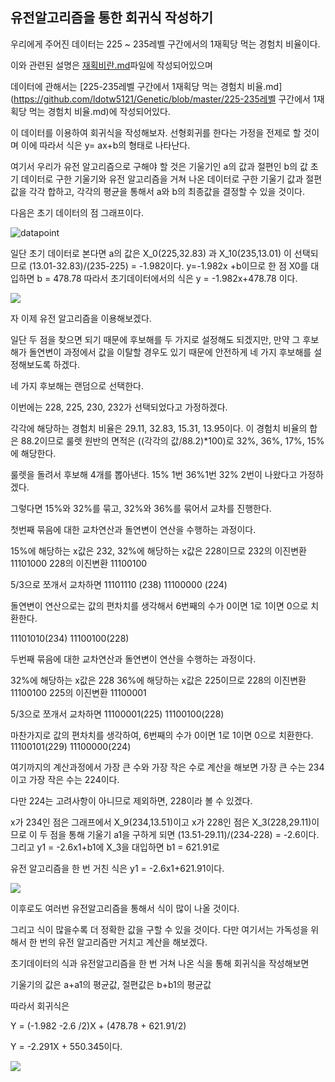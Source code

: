 ## 유전알고리즘을 통한 회귀식 작성하기



우리에게 주어진 데이터는 225 ~ 235레벨 구간에서의 1재획당 먹는 경험치 비율이다.

이와 관련된 설명은 [재획비란.md](https://github.com/ldotw5121/Genetic/blob/master/재획비란.md)파일에 작성되어있으며

데이터에 관해서는 [225-235레벨 구간에서 1재획당 먹는 경험치 비율.md](https://github.com/ldotw5121/Genetic/blob/master/225-235레벨 구간에서 1재획당 먹는 경험치 비율.md)에 작성되어있다.

이 데이터를 이용하여 회귀식을 작성해보자.
선형회귀를 한다는 가정을 전제로 할 것이며 이에 따라서 식은 y= ax+b의 형태로 나타난다.



여기서 우리가 유전 알고리즘으로 구해야 할 것은 기울기인 a의 값과 절편인 b의 값
초기 데이터로 구한 기울기와 유전 알고리즘을 거쳐 나온 데이터로 구한 기울기 값과 절편 값을 각각 합하고, 각각의 평균을 통해서 a와 b의 최종값을 결정할 수 있을 것이다.

다음은 초기 데이터의 점 그래프이다.

![datapoint](https://user-images.githubusercontent.com/62733730/85315037-4c669580-b4f5-11ea-8934-5a355dfe5004.jpg)

일단 초기 데이터로 본다면 a의 값은 X_0(225,32.83) 과 X_10(235,13.01) 이 선택되므로 
(13.01-32.83)/(235-225) = -1.982이다.
y=-1.982x +b이므로
한 점 X0를 대입하면 b = 478.78
따라서 초기데이터에서의 식은 y = -1.982x+478.78 이다.

![](https://user-images.githubusercontent.com/62733730/85315058-57212a80-b4f5-11ea-86e0-7fdfb63a0909.jpg)

자 이제 유전 알고리즘을 이용해보겠다.

일단 두 점을 찾으면 되기 때문에 후보해를 두 가지로 설정해도 되겠지만, 만약 그 후보해가 돌연변이 과정에서 값을 이탈할 경우도 있기 때문에 안전하게 네 가지 후보해를 설정해보도록 하겠다. 

네 가지 후보해는 랜덤으로 선택한다.

이번에는 228, 225, 230, 232가 선택되었다고 가정하겠다.

각각에 해당하는 경험치 비율은 29.11, 32.83, 15.31, 13.95이다.
이 경험치 비율의 합은 88.2이므로
룰렛 원반의 면적은 ((각각의 값/88.2)*100)로 32%, 36%, 17%, 15% 에 해당한다.

룰렛을 돌려서 후보해 4개를 뽑아낸다.
15% 1번 36%1번 32% 2번이 나왔다고 가정하겠다.

그렇다면 15%와 32%를 묶고, 32%와 36%를 묶어서 교차를 진행한다.



첫번째 묶음에 대한 교차연산과 돌연변이 연산을 수행하는 과정이다.

15%에 해당하는 x값은 232, 32%에 해당하는 x값은 228이므로
232의 이진변환 11101000
228의 이진변환 11100100

5/3으로 쪼개서 교차하면
11101110 (238)
11100000 (224)

돌연변이 연산으로는 값의 편차치를 생각해서 6번째의 수가 0이면 1로 1이면 0으로 치환한다.

11101010(234)
11100100(228)



두번째 묶음에 대한 교차연산과 돌연변이 연산을 수행하는 과정이다.

32%에 해당하는 x값은 228 36%에 해당하는 x값은 225이므로
228의 이진변환 11100100
225의 이진변환 11100001

5/3으로 쪼개서 교차하면
11100001(225)
11100100(228)

마찬가지로 값의 편차치를 생각하여, 6번째의 수가 0이면 1로 1이면 0으로 치환한다.
11100101(229)
11100000(224)



여기까지의 계산과정에서 가장 큰 수와 가장 작은 수로 계산을 해보면
가장 큰 수는 234이고 가장 작은 수는 224이다.

다만 224는 고려사항이 아니므로 제외하면, 228이라 볼 수 있겠다.



x가 234인 점은 그래프에서 X_9(234,13.51)이고 x가 228인 점은 X_3(228,29.11)이므로
이 두 점을 통해 기울기 a1을 구하게 되면
(13.51-29.11)/(234-228) = -2.6이다.
그리고 y1 = -2.6x1+b1에 X_3을 대입하면 b1 = 621.91로

유전 알고리즘을 한 번 거친 식은 y1 = -2.6x1+621.91이다.

![](https://user-images.githubusercontent.com/62733730/85315074-5be5de80-b4f5-11ea-8515-470a3048096b.jpg)

이후로도 여러번 유전알고리즘을 통해서 식이 많이 나올 것이다.

그리고 식이 많을수록 더 정확한 값을 구할 수 있을 것이다.
다만 여기서는 가독성을 위해서 한 번의 유전 알고리즘만 거치고 계산을 해보겠다.



초기데이터의 식과 유전알고리즘을 한 번 거쳐 나온 식을 통해 회귀식을 작성해보면

기울기의 값은 a+a1의 평균값, 절편값은 b+b1의 평균값

따라서 회귀식은

Y = (-1.982 -2.6 /2)X + (478.78 + 621.91/2)

Y = -2.291X + 550.345이다.

![](https://user-images.githubusercontent.com/62733730/85315098-63a58300-b4f5-11ea-858e-6b784e6a97cd.jpg)

